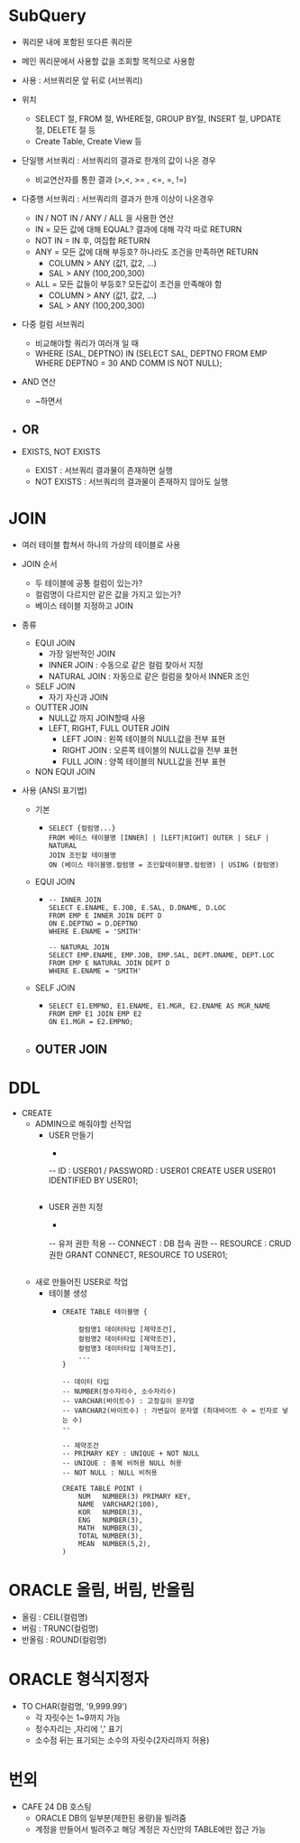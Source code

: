 
# SubQuery

- 쿼리문 내에 포함된 또다른 쿼리문

- 메인 쿼리문에서 사용할 값을 조회할 목적으로 사용함
- 사용 : 서브쿼리문 앞 뒤로 (서브쿼리)
- 위치
    - SELECT 절, FROM 절, WHERE절, GROUP BY절, INSERT 절, UPDATE 절, DELETE 절 등
    - Create Table, Create View 등

- 단일행 서브쿼리 : 서브쿼리의 결과로 한개의 값이 나온 경우
    - 비교연산자를 통한 결과 (>,<, >= , <=, =, !=)

- 다중행 서브쿼리 : 서브쿼리의 결과가 한개 이상이 나온경우
    - IN / NOT IN / ANY / ALL 을 사용한 연산
    - IN = 모든 값에 대해 EQUAL? 결과에 대해 각각 따로 RETURN
    - NOT IN = IN 후, 여집합 RETURN
    - ANY = 모든 값에 대해 부등호? 하나라도 조건을 만족하면 RETURN 
        - COLUMN > ANY (값1, 값2, ...)
        - SAL > ANY (100,200,300)
    - ALL = 모든 값들이 부등호? 모든값이 조건을 만족해야 함 
        - COLUMN > ANY (값1, 값2, ...)
        - SAL > ANY (100,200,300)

- 다중 컬럼 서브쿼리
    - 비교해야할 쿼리가 여러개 일 때
    - WHERE (SAL, DEPTNO) IN (SELECT SAL, DEPTNO FROM EMP WHERE DEPTNO = 30 AND COMM IS NOT NULL);

- AND 연산
    - ~하면서

- OR
    - 

- EXISTS, NOT EXISTS
    - EXIST : 서브쿼리 결과물이 존재하면 실행
    - NOT EXISTS : 서브쿼리의 결과물이 존재하지 않아도 실행

# JOIN

- 여러 테이블 합쳐서 하나의 가상의 테이블로 사용

- JOIN 순서
    - 두 테이블에 공통 컬럼이 있는가?
    - 컬럼명이 다르지만 같은 값을 가지고 있는가?
    - 베이스 테이블 지정하고 JOIN

- 종류
    - EQUI JOIN
        - 가장 일반적인 JOIN
        - INNER JOIN : 수동으로 같은 컬럼 찾아서 지정
        - NATURAL JOIN : 자동으로 같은 컬럼을 찾아서 INNER 조인
    - SELF JOIN
        - 자기 자신과 JOIN
    - OUTTER JOIN
        - NULL값 까지 JOIN할때 사용
        - LEFT, RIGHT, FULL OUTER JOIN
            - LEFT JOIN : 왼쪽 테이블의 NULL값을 전부 표현
            - RIGHT JOIN : 오른쪽 테이블의 NULL값을 전부 표현
            - FULL JOIN : 양쪽 테이블의 NULL값을 전부 표현
    - NON EQUI JOIN

- 사용 (ANSI 표기법)
    - 기본
        - ```
          SELECT {컬럼명...} 
          FROM 베이스 테이블명 [INNER] | [LEFT|RIGHT] OUTER | SELF | NATURAL
          JOIN 조인할 테이블명
          ON (베이스 테이블명.컬럼명 = 조인할테이블명.컬럼명) | USING (컬럼명) 
          ```
    - EQUI JOIN
        - ```
          -- INNER JOIN
          SELECT E.ENAME, E.JOB, E.SAL, D.DNAME, D.LOC
          FROM EMP E INNER JOIN DEPT D
          ON E.DEPTNO = D.DEPTNO
          WHERE E.ENAME = 'SMITH'

          -- NATURAL JOIN
          SELECT EMP.ENAME, EMP.JOB, EMP.SAL, DEPT.DNAME, DEPT.LOC
          FROM EMP E NATURAL JOIN DEPT D
          WHERE E.ENAME = 'SMITH'
          ```
    - SELF JOIN
        - ```
          SELECT E1.EMPNO, E1.ENAME, E1.MGR, E2.ENAME AS MGR_NAME 
          FROM EMP E1 JOIN EMP E2
          ON E1.MGR = E2.EMPNO;
          ```
    - OUTER JOIN
        - 

# DDL

- CREATE
    - ADMIN으로 해줘야할 선작업
        - USER 만들기
            - ```
            -- ID : USER01 / PASSWORD : USER01
            CREATE USER USER01 IDENTIFIED BY USER01;
            ```
        - USER 권한 지정
            - ```
            -- 유저 권한 적용
            -- CONNECT : DB 접속 권한
            -- RESOURCE : CRUD 권한
            GRANT CONNECT, RESOURCE TO USER01;
            ```
    - 새로 만들어진 USER로 작업
        - 테이블 생성
            - ```
              CREATE TABLE 테이블명 {

                  컬럼명1 데이터타입 [제약조건],
                  컬럼명2 데이터타입 [제약조건],
                  컬럼명3 데이터타입 [제약조건],
                  ...
              }

              -- 데이터 타입
              -- NUMBER(정수자리수, 소수자리수)
              -- VARCHAR(바이트수) : 고정길이 문자열
              -- VARCHAR2(바이트수) : 가변길이 문자열 (최대바이트 수 = 인자로 넣는 수)
              --

              -- 제약조건
              -- PRIMARY KEY : UNIQUE + NOT NULL
              -- UNIQUE : 중복 비허용 NULL 허용
              -- NOT NULL : NULL 비허용
              
              CREATE TABLE POINT (
                  NUM   NUMBER(3) PRIMARY KEY,
                  NAME  VARCHAR2(100),
                  KOR   NUMBER(3),
                  ENG   NUMBER(3),
                  MATH  NUMBER(3),
                  TOTAL NUMBER(3),
                  MEAN  NUMBER(5,2),
              )
              ```

# ORACLE 올림, 버림, 반올림

- 올림 : CEIL(컬럼명)
- 버림 : TRUNC(컬럼명)
- 반올림 : ROUND(컬럼명)

# ORACLE 형식지정자

- TO CHAR(컬럼명, '9,999.99')
    - 각 자릿수는 1~9까지 가능
    - 정수자리는 ,자리에 ',' 표기
    - 소수점 뒤는 표기되는 소수의 자릿수(2자리까지 허용)

# 번외 

- CAFE 24 DB 호스팅
    - ORACLE DB의 일부분(제한된 용량)을 빌려줌
    - 계정을 만들어서 빌려주고 해당 계정은 자신만의 TABLE에만 접근 가능